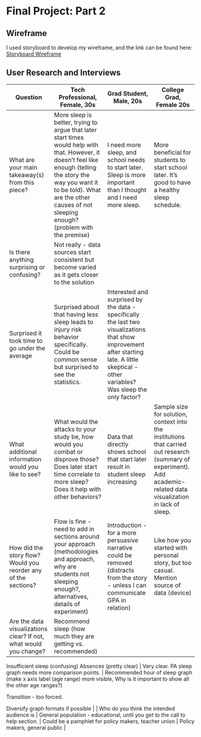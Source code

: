 # Final Project: Part 2

## Wireframe
I used storyboard to develop my wireframe, and the link can be found here: [Storyboard Wireframe](https://preview.shorthand.com/fQ3Cofl65tsBUXhS)

## User Research and Interviews

| Question | Tech Professional, Female, 30s | Grad Student, Male, 20s | College Grad, Female 20s |
| --- | --- | --- | --- |
| What are your main takeaway(s) from this piece? | More sleep is better, trying to argue that later start times would help with that. However, it doesn’t feel like enough (telling the story the way you want it to be told). What are the other causes of not sleeping enough? (problem with the premise) | I need more sleep, and school needs to start later. Sleep is more important than I thought and I need more sleep. | More beneficial for students to start school later. It’s good to have a healthy sleep schedule. |
| Is there anything surprising or confusing? | Not really - data sources start consistent but become varied as it gets closer to the solution
Surprised it took time to go under the average | Surprised about that having less sleep leads to injury risk behavior specifically. Could be common sense but surprised to see the statistics. | Interested and surprised by the data - specifically the last two visualizations that show improvement after starting late. A little skeptical - other variables? Was sleep the only factor? |
| What additional information would you like to see? | What would the attacks to your study be, how would you combat or disprove those? Does later start time correlate to more sleep? Does it help with other behaviors? | Data that directly shows school that start later result in student sleep increasing | Sample size for solution, context into the institutions that carried out research (summary of experiment). Add academic-related data visualization in lack of sleep. |
| How did the story flow? Would you reorder any of the sections? | Flow is fine - need to add in sections around your approach (methodologies and approach, why are students not sleeping enough?, alternatives, details of experiment) | Introduction - for a more persuasive narrative could be removed (distracts from the story - unless I can communicate GPA in relation) | Like how you started with personal story, but too casual. Mention source of data (device) |
| Are the data visualizations clear? If not, what would you change? | Recommend sleep (how much they are getting vs. recommended)
Insufficient sleep (confusing)
Absences (pretty clear) | Very clear. PA sleep graph needs more comparison points. | Recommended hour of sleep graph (make x axis label (age range) more visible, Why is it important to show all the other age ranges?) 

Transition - too forced.

Diversify graph formats if possible |
| Who do you think the intended audience is | General population - educational, until you get to the call to help section.  | Could be a pamphlet for policy makers, teacher union | Policy makers, general public |

